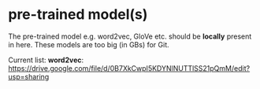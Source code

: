 # pre-trained model(s)
The pre-trained model e.g. word2vec, GloVe etc. should be **locally** present in here. These models are too big (in GBs) for Git.

Current list:
**word2vec**: https://drive.google.com/file/d/0B7XkCwpI5KDYNlNUTTlSS21pQmM/edit?usp=sharing

